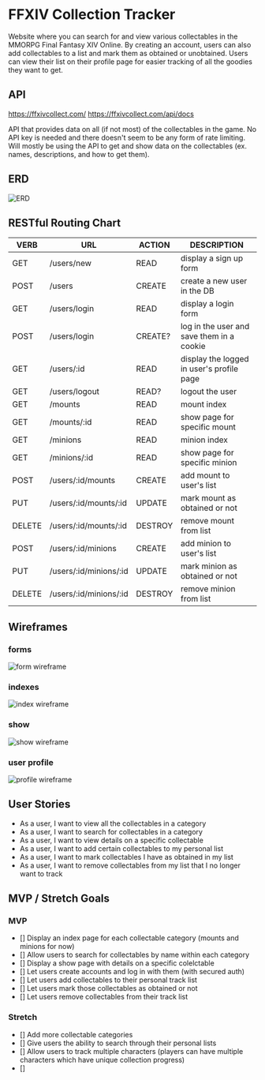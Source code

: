 # FFXIV Collection Tracker

Website where you can search for and view various collectables in the MMORPG Final Fantasy XIV Online. By creating an account, users can also add collectables to a list and mark them as obtained or unobtained. Users can view their list on their profile page for easier tracking of all the goodies they want to get.

## API
https://ffxivcollect.com/
https://ffxivcollect.com/api/docs

API that provides data on all (if not most) of the collectables in the game. No API key is needed and there doesn't seem to be any form of rate limiting. Will mostly be using the API to get and show data on the collectables (ex. names, descriptions, and how to get them).

## ERD
![ERD](./media/readme/ERD.drawio.svg)

## RESTful Routing Chart
| VERB | URL | ACTION | DESCRIPTION |
|------|-----|--------|-------------|
| GET | /users/new | READ | display a sign up form
| POST | /users | CREATE | create a new user in the DB
| GET | /users/login | READ | display a login form
| POST | /users/login | CREATE? | log in the user and save them in a cookie
| GET | /users/:id | READ | display the logged in user's profile page
| GET | /users/logout | READ? | logout the user
| GET | /mounts | READ | mount index
| GET | /mounts/:id | READ | show page for specific mount
| GET | /minions | READ | minion index
| GET | /minions/:id | READ | show page for specific minion
| POST | /users/:id/mounts | CREATE | add mount to user's list
| PUT | /users/:id/mounts/:id | UPDATE | mark mount as obtained or not
| DELETE | /users/:id/mounts/:id | DESTROY | remove mount from list
| POST | /users/:id/minions | CREATE | add minion to user's list
| PUT | /users/:id/minions/:id | UPDATE | mark minion as obtained or not
| DELETE | /users/:id/minions/:id | DESTROY | remove minion from list

## Wireframes
### forms
![form wireframe](./media/readme/form.drawio.svg)

### indexes
![index wireframe](./media/readme/index.drawio.svg)

### show
![show wireframe](./media/readme/show.drawio.svg)

### user profile
![profile wireframe](./media/readme/profile.drawio.svg)

## User Stories
- As a user, I want to view all the collectables in a category
- As a user, I want to search for collectables in a category
- As a user, I want to view details on a specific collectable
- As a user, I want to add certain collectables to my personal list
- As a user, I want to mark collectables I have as obtained in my list
- As a user, I want to remove collectables from my list that I no longer want to track

## MVP / Stretch Goals
### MVP
- [] Display an index page for each collectable category (mounts and minions for now)
- [] Allow users to search for collectables by name within each category
- [] Display a show page with details on a specific colelctable
- [] Let users create accounts and log in with them (with secured auth)
- [] Let users add collectables to their personal track list
- [] Let users mark those collectables as obtained or not
- [] Let users remove collectables from their track list

### Stretch
- [] Add more collectable categories 
- [] Give users the ability to search through their personal lists
- [] Allow users to track multiple characters (players can have multiple characters which have unique collection progress)
- [] 